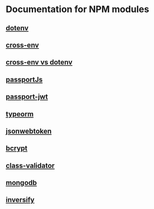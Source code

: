 # Documentation for NPM modules

## [dotenv](https://www.npmjs.com/package/dotenv)

## [cross-env](https://www.npmjs.com/package/cross-env)

## [cross-env vs dotenv](https://github.com/kentcdodds/cross-env/issues/56)

## [passportJs](http://www.passportjs.org/docs/)

## [passport-jwt](http://www.passportjs.org/packages/passport-jwt/)

## [typeorm](https://typeorm.io/)

## [jsonwebtoken](https://github.com/auth0/node-jsonwebtoken#readme)

## [bcrypt](https://github.com/kelektiv/node.bcrypt.js#readme)

## [class-validator](https://github.com/typestack/class-validator#readme)

## [mongodb](https://github.com/mongodb/node-mongodb-native)

## [inversify](https://github.com/inversify/InversifyJS)